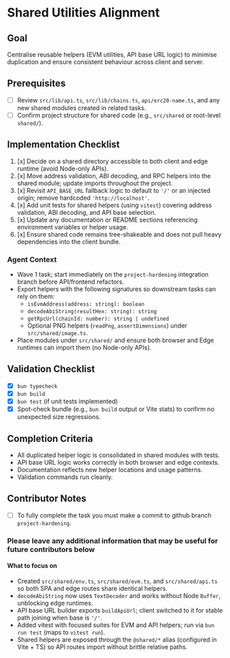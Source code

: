 # Shared Utilities Alignment

## Goal

Centralise reusable helpers (EVM utilities, API base URL logic) to minimise duplication and ensure consistent behaviour across client and server.

## Prerequisites

- [ ] Review `src/lib/api.ts`, `src/lib/chains.ts`, `api/erc20-name.ts`, and any new shared modules created in related tasks.
- [ ] Confirm project structure for shared code (e.g., `src/shared` or root-level `shared/`).

## Implementation Checklist

1. [x] Decide on a shared directory accessible to both client and edge runtime (avoid Node-only APIs).
2. [x] Move address validation, ABI decoding, and RPC helpers into the shared module; update imports throughout the project.
3. [x] Revisit `API_BASE_URL` fallback logic to default to `'/'` or an injected origin; remove hardcoded `'http://localhost'`.
4. [x] Add unit tests for shared helpers (using `vitest`) covering address validation, ABI decoding, and API base selection.
5. [x] Update any documentation or README sections referencing environment variables or helper usage.
6. [x] Ensure shared code remains tree-shakeable and does not pull heavy dependencies into the client bundle.

### Agent Context

- Wave 1 task; start immediately on the `project-hardening` integration branch before API/frontend refactors.
- Export helpers with the following signatures so downstream tasks can rely on them:
  - `isEvmAddress(address: string): boolean`
  - `decodeAbiString(resultHex: string): string`
  - `getRpcUrl(chainId: number): string | undefined`
  - Optional PNG helpers (`readPng`, `assertDimensions`) under `src/shared/image.ts`.
- Place modules under `src/shared/` and ensure both browser and Edge runtimes can import them (no Node-only APIs).

## Validation Checklist

- [x] `bun typecheck`
- [x] `bun build`
- [x] `bun test` (if unit tests implemented)
- [x] Spot-check bundle (e.g., `bun build` output or Vite stats) to confirm no unexpected size regressions.

## Completion Criteria

- All duplicated helper logic is consolidated in shared modules with tests.
- API base URL logic works correctly in both browser and edge contexts.
- Documentation reflects new helper locations and usage patterns.
- Validation commands run cleanly.

## Contributor Notes

- [ ] To fully complete the task you must make a commit to github branch `project-hardening`.

### Please leave any additional information that may be useful for future contributors below

#### What to focus on

- Created `src/shared/env.ts`, `src/shared/evm.ts`, and `src/shared/api.ts` so both SPA and edge routes share identical helpers.
- `decodeAbiString` now uses `TextDecoder` and works without Node `Buffer`, unblocking edge runtimes.
- API base URL builder exports `buildApiUrl`; client switched to it for stable path joining when base is `'/'`.
- Added vitest with focused suites for EVM and API helpers; run via `bun run test` (maps to `vitest run`).
- Shared helpers are exposed through the `@shared/*` alias (configured in Vite + TS) so API routes import without brittle relative paths.
